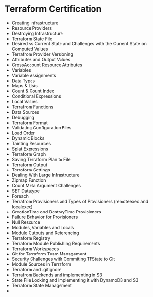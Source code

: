# Terraform Certification

* Creating Infrastructure
* Resource Providers
* Destroying Infrastructure
* Terraform State File
* Desired vs Current State and Challenges with the Current State on Computed Values
* Terrafrom Provider Versioning
* Attributes and Output Values
* CrossAccount Resource Attributes
* Variables
* Variable Assignments
* Data Types
* Maps & Lists
* Count & Count Index
* Conditional Expressions
* Local Values
* Terrafrom Functions
* Data Sources
* Debugging
* Terraform Format
* Validating Configuration Files
* Load Order
* Dynamic Blocks
* Tainting Resources
* Splat Expressions
* Terraform Graph
* Saving Terraform Plan to File
* Terraform Output
* Terraform Settings
* Dealing With Large Infrastructure
* Zipmap Function
* Count Meta Argument Challenges
* SET Datatype
* Foreach
* Terrafrom Provisioners and Types of Provisioners (remoteexec and localexec)
* CreationTime and DestroyTime Provisioners
* Failure Behavior for Provisioners
* Null Resource
* Modules, Variables and Locals
* Module Outputs and Referencing
* Terraform Registry
* Terraform Module Publishing Requirements
* Terraform Workspaces
* Git for Terraform Team Management
* Security Challenges with Commiting TFState to Git
* Module Sources in Terraform
* Terraform and .gitignore
* Terrafrom Backends and implementing in S3
* State File Locking and implementing it with DynamoDB and S3
* Terraform State Management
* 
